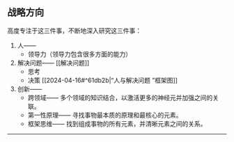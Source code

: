 ## 战略方向

高度专注于这三件事，不断地深入研究这三件事：

1. 人——
	- 领导力（领导力包含很多方面的能力）
2. 解决问题—— [[解决问题]] 
	- 思考
	- 决策
	[[2024-04-16#^61db2b|“人与解决问题 ”框架图]]  
3. 创新——
	- 跨领域——
			多个领域的知识结合，以激活更多的神经元并加强之间的关联。
	- 第一性原理——
			寻找事物最本质的原理和最核心的元素。
	- 框架思维——
			找到组成事物的所有元素，并清晰元素之间的关系。

--- 


